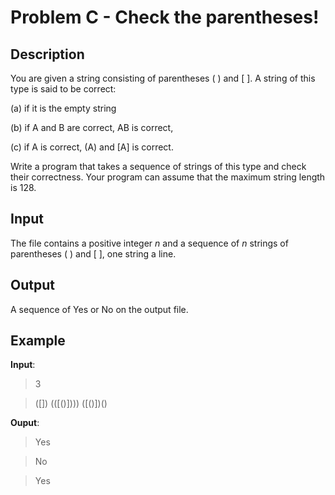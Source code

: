 #  Problem C - Check the parentheses! 

##  Description

You are given a string consisting of parentheses ( ) and [ ]. A string of this type is said to be correct: 

(a) if it is the empty string 

(b) if A and B are correct, AB is correct,

(c) if A is correct, (A) and [A] is correct. 

Write a program that takes a sequence of strings of this type and check their correctness. Your program can assume that the maximum string length is 128. 


##  Input

The file contains a positive integer _n_ and a sequence of _n_ strings of parentheses ( ) and [ ], one string a line.



##  Output

A sequence of Yes or No on the output file. 



##  Example

**Input**:

> 3

> ([])
> (([()])))
> ([()[]()])()
> 

**Ouput**:

> Yes

> No

> Yes
> 
